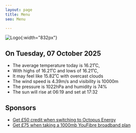 ```yaml
---
layout: page
title: Menu
seo: Menu

---
```


![Logo](/images/logo.jpg){:width="832px"}

<!-- weather_marker starts -->
## On Tuesday, 07 October 2025

- The average temperature today is 16.21˚C,
- With highs of 16.21˚C and lows of 16.21˚C,
- It may feel like 15.82˚C with overcast clouds
- The wind speed is 4.39m/s and visibility is 10000m
- The pressure is 1022hPa and humidity is 74%
- The sun will rise at 06:19 and set at 17:32

<!-- weather_marker ends -->

## Sponsors

- [Get £50 credit when switching to Octopus Energy](https://bit.ly/3oD1nnS)
- [Get £75 when taking a 1000mb YouFibre broadband plan](https://aklam.io/91zWhU?)
